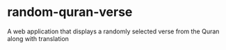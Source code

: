 # random-quran-verse
A web application that displays a randomly selected verse from the Quran along with translation
